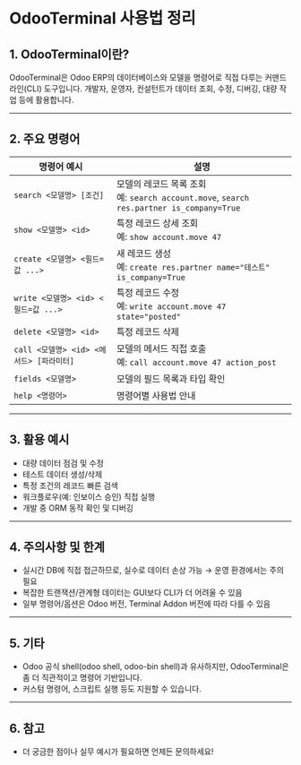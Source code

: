 # OdooTerminal 사용법 정리

## 1. OdooTerminal이란?
OdooTerminal은 Odoo ERP의 데이터베이스와 모델을 명령어로 직접 다루는 커맨드라인(CLI) 도구입니다. 개발자, 운영자, 컨설턴트가 데이터 조회, 수정, 디버깅, 대량 작업 등에 활용합니다.

---

## 2. 주요 명령어

| 명령어 예시                         | 설명                                                                              |
| ------------------------------ | ------------------------------------------------------------------------------- |
| `search <모델명> [조건]`            | 모델의 레코드 목록 조회<br>예: `search account.move`, `search res.partner is_company=True` |
| `show <모델명> <id>`              | 특정 레코드 상세 조회<br>예: `show account.move 47`                                       |
| `create <모델명> <필드=값 ...>`      | 새 레코드 생성<br>예: `create res.partner name="테스트" is_company=True`                  |
| `write <모델명> <id> <필드=값 ...>`  | 특정 레코드 수정<br>예: `write account.move 47 state="posted"`                          |
| `delete <모델명> <id>`            | 특정 레코드 삭제                                                                       |
| `call <모델명> <id> <메서드> [파라미터]` | 모델의 메서드 직접 호출<br>예: `call account.move 47 action_post`                          |
| `fields <모델명>`                 | 모델의 필드 목록과 타입 확인                                                                |
| `help <명령어>`                   | 명령어별 사용법 안내                                                                     |

---

## 3. 활용 예시
- 대량 데이터 점검 및 수정
- 테스트 데이터 생성/삭제
- 특정 조건의 레코드 빠른 검색
- 워크플로우(예: 인보이스 승인) 직접 실행
- 개발 중 ORM 동작 확인 및 디버깅

---

## 4. 주의사항 및 한계
- 실시간 DB에 직접 접근하므로, 실수로 데이터 손상 가능 → 운영 환경에서는 주의 필요
- 복잡한 트랜잭션/관계형 데이터는 GUI보다 CLI가 더 어려울 수 있음
- 일부 명령어/옵션은 Odoo 버전, Terminal Addon 버전에 따라 다를 수 있음

---

## 5. 기타
- Odoo 공식 shell(odoo shell, odoo-bin shell)과 유사하지만, OdooTerminal은 좀 더 직관적이고 명령어 기반입니다.
- 커스텀 명령어, 스크립트 실행 등도 지원할 수 있습니다.

---

## 6. 참고
- 더 궁금한 점이나 실무 예시가 필요하면 언제든 문의하세요! 